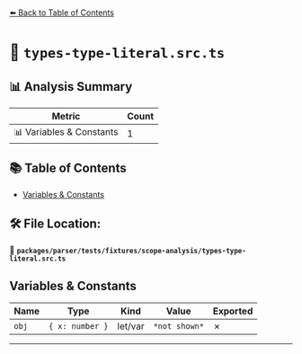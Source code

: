 [⬅️ Back to Table of Contents](../../../../../index.md)

# 📄 `types-type-literal.src.ts`

## 📊 Analysis Summary

| Metric | Count |
|--------|-------|
| 📊 Variables & Constants | 1 |

## 📚 Table of Contents

- [Variables & Constants](#variables-constants)

## 🛠️ File Location:
📂 **`packages/parser/tests/fixtures/scope-analysis/types-type-literal.src.ts`**

## Variables & Constants

| Name | Type | Kind | Value | Exported |
|------|------|------|-------|----------|
| `obj` | `{ x: number }` | let/var | `*not shown*` | ✗ |


---